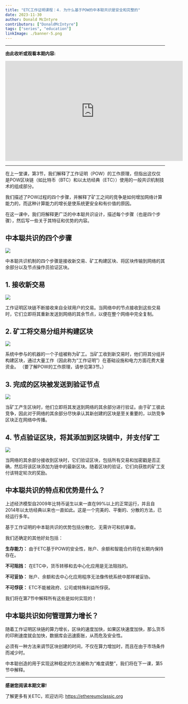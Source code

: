 ```yaml
---
title: "ETC工作证明课程：4. 为什么基于POW的中本聪共识是安全和完整的"
date: 2023-11-30
author: Donald McIntyre
contributors: ["DonaldMcIntyre"]
tags: ["series", "education"]
linkImage: ./banner-5.png
---
```


---
**由此收听或观看本期内容:**

<iframe width="560" height="315" src="https://www.youtube.com/embed/eprtLWC_QhA?si=moO_gymG2WBK_GUD" title="YouTube video player" frameborder="0" allow="accelerometer; autoplay; clipboard-write; encrypted-media; gyroscope; picture-in-picture; web-share" allowfullscreen></iframe>

---

在上一堂课，第3节，我们解释了工作证明（POW）的工作原理，但指出这仅仅是POW区块链（如比特币（BTC）和以太坊经典（ETC））使用的一般共识机制技术的组成部分。

我们描述了POW过程的四个步骤，并解释了矿工之间的竞争是如何增加网络计算能力的，而这种计算能力的增长是使系统更安全和有价值的原因。

在这一课中，我们将解释更广泛的中本聪共识设计，描述每个步骤（也是四个步骤），然后写一些关于其特征和优势的内容。

## 中本聪共识的四个步骤

![](./1.png)

中本聪共识机制的四个步骤是接收新交易、矿工构建区块、将区块传输到网络的其余部分以及节点操作员验证区块。

## 1. 接收新交易

![](./2.png)

工作证明区块链不断接收来自全球用户的交易。当网络中的节点接收到这些交易时，它们立即将其重新发送到网络的其余节点，以便在整个网络中完全复制。

## 2. 矿工将交易分组并构建区块

![](./3.png)

系统中参与的机器的一个子组被称为矿工。当矿工收到新交易时，他们将其分组并构建区块，通过大量工作（因此称为“工作证明”）在基础设施和电力方面花费大量资金。 （要了解POW的工作原理，请参见第3节。）

## 3. 完成的区块被发送到验证节点

![](./4.png)

当矿工产生区块时，他们立即将其发送到网络的其余部分进行验证。由于矿工彼此竞争，因此对于网络的其余部分尽快承认其新创建的区块是至关重要的，以防竞争区块正在网络中传播。

## 4. 节点验证区块，将其添加到区块链中，并支付矿工

![](./5.png)

当网络的其余部分接收到区块时，它们验证区块，包括所有交易和加密戳是否正确，然后将该区块添加为链中的最新区块。随着区块的验证，它们向获胜的矿工支付该特定轮次的奖励。

## 中本聪共识的特点和优势是什么？

上述经济模型自2009年比特币诞生以来一直在99%以上的正常运行，并且自2014年以太坊经典以来也一直如此。这是一个完美的、平衡的、分散的方法，已经运行多年。

基于工作证明的中本聪共识的优势包括分散化、无需许可和抗审查。

我们还确定的其他好处包括：

**生存能力：** 由于ETC基于POW的安全性，账户、余额和智能合约将在长期内保持存在。

**不可阻挡：** 在ETC中，货币转移和去中心化应用是无法阻挡的。

**不可妥协：** 账户、余额和去中心化应用程序无法像传统系统中那样被妥协。

**不可俘获：** ETC不能被政府、公司或特殊利益所俘获。

我们将在第7节中解释所有这些是如何实现的！

## 中本聪共识如何管理算力增长？

随着工作证明区块链的算力增长，区块的速度加快，如果区块速度加快，那么货币的印刷速度就会加快，数据库会迅速膨胀，从而危及安全性。

必须有一种方法来调节区块创建的时间，不仅在算力增加时，而且在由于市场条件而减少时。

中本聪创造的用于实现这种稳定的方法被称为“难度调整”，我们将在下一课，第5节中解释。

---

**感谢您阅读本期文章!**

了解更多有关ETC，欢迎访问: https://ethereumclassic.org
